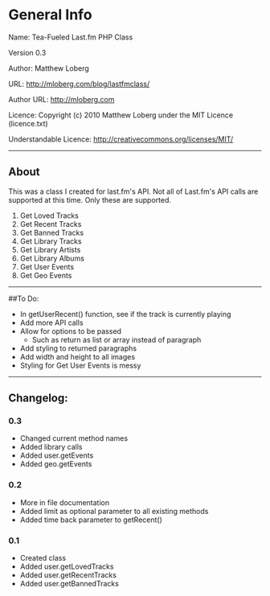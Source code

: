 # General Info

Name: Tea-Fueled Last.fm PHP Class

Version 0.3

Author: Matthew Loberg

URL: http://mloberg.com/blog/lastfmclass/

Author URL: http://mloberg.com

Licence: Copyright (c) 2010 Matthew Loberg under the MIT Licence (licence.txt)

Understandable Licence: http://creativecommons.org/licenses/MIT/

***

## About

This was a class I created for last.fm's API. Not all of Last.fm's API calls are supported at this time. Only these are supported.

1. Get Loved Tracks
2. Get Recent Tracks
3. Get Banned Tracks
4. Get Library Tracks
5. Get Library Artists
6. Get Library Albums
7. Get User Events
8. Get Geo Events

***

##To Do:

* In getUserRecent() function, see if the track is currently playing
* Add more API calls
* Allow for options to be passed
   * Such as return as list or array instead of paragraph
* Add styling to returned paragraphs
* Add width and height to all images
* Styling for Get User Events is messy

***

## Changelog:

### 0.3

* Changed current method names
* Added library calls
* Added user.getEvents
* Added geo.getEvents

### 0.2

* More in file documentation
* Added limit as optional parameter to all existing methods
* Added time back parameter to getRecent()

### 0.1

* Created class
* Added user.getLovedTracks
* Added user.getRecentTracks
* Added user.getBannedTracks